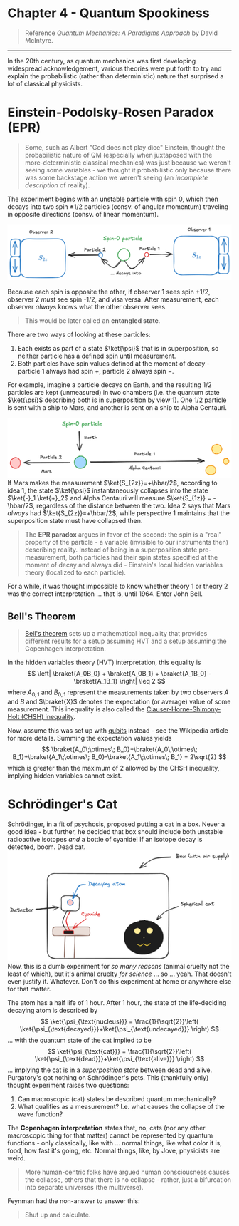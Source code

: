 # Chapter 4 - Quantum Spookiness

> Reference *Quantum Mechanics: A Paradigms Approach* by David McIntyre.

---

In the 20th century, as quantum mechanics was first developing widespread acknowledgement, various theories were put forth to try and explain the probabilistic (rather than deterministic) nature that surprised a lot of classical physicists. 

# Einstein-Podolsky-Rosen Paradox (EPR)

> Some, such as Albert "God does not play dice" Einstein, thought the probabilistic nature of QM (especially when juxtaposed with the more-deterministic classical mechanics) was just because we weren't seeing some variables - we thought it probabilistic only because there was some backstage action we weren't seeing (an *incomplete description* of reality).

The experiment begins with an unstable particle with spin 0, which then decays into two spin $\pm 1/2$ particles (consv. of angular momentum) traveling in opposite directions (consv. of linear momentum). 

![](images/epr.png)

Because each spin is opposite the other, if observer 1 sees spin +1/2, observer 2 *must* see spin -1/2, and visa versa. After measurement, each observer *always* knows what the other observer sees. 

> This would be later called an **entangled state**.

There are two ways of looking at these particles:

1. Each exists as part of a state $\ket{\psi}$ that is in superposition, so neither particle has a defined spin until measurement. 
2. Both particles have spin values defined at the moment of decay - particle 1 always had spin $+$, particle 2 always spin $-$. 

For example, imagine a particle decays on Earth, and the resulting 1/2 particles are kept (unmeasured) in two chambers (i.e. the quantum state $\ket{\psi}$ describing both is in superposition by view 1). One 1/2 particle is sent with a ship to Mars, and another is sent on a ship to Alpha Centauri. 

![](images/epr-dist.png)
If Mars makes the measurement $\ket{S_{2z}}=+\hbar/2$, according to idea 1, the state $\ket{\psi}$ instantaneously collapses into the state $\ket{-}_1 \ket{+}_2$ and Alpha Centauri will measure $\ket{S_{1z}} = -\hbar/2$, regardless of the distance between the two. Idea 2 says that Mars *always* had $\ket{S_{2z}}=+\hbar/2$, while perspective 1 maintains that the superposition state must have collapsed then. 

> The **EPR paradox** argues in favor of the second: the spin is a "real" property of the particle - a variable (invisible to our instruments then) describing reality. Instead of being in a superposition state pre-measurement, both particles had their spin states specified at the moment of decay and always did - Einstein's local hidden variables theory (localized to each particle). 

For a while, it was thought impossible to know whether theory 1 or theory 2 was the correct interpretation ... that is, until 1964. Enter John Bell. 

## Bell's Theorem

> [Bell's theorem](https://en.wikipedia.org/wiki/Bell's_theorem) sets up a mathematical inequality that provides different results for a setup assuming HVT and a setup assuming the Copenhagen interpretation.

In the hidden variables theory (HVT) interpretation, this equality is 
$$
\left| \braket{A_0B_0} + \braket{A_0B_1} + \braket{A_1B_0} - \braket{A_1B_1} \right| \leq 2
$$
where $A_{0,1}$ and $B_{0,1}$ represent the measurements taken by two observers $A$ and $B$ and $\braket{X}$ denotes the expectation (or average) value of some measurement. This inequality is also called the [Clauser-Horne-Shimony-Holt (CHSH) inequality](https://en.wikipedia.org/wiki/CHSH_inequality). 

Now, assume this was set up with [qubits](chapter16.md) instead - see the Wikipedia article for more details. Summing the expectation values yields
$$
\braket{A_0\;\otimes\; B_0}+\braket{A_0\;\otimes\; B_1}+\braket{A_1\;\otimes\; B_0}-\braket{A_1\;\otimes\; B_1} = 2\sqrt{2}
$$
which is greater than the maximum of 2 allowed by the CHSH inequality, implying hidden variables cannot exist. 

# Schrödinger's Cat

Schrödinger, in a fit of psychosis, proposed putting a cat in a box. Never a good idea - but further, he decided that box should include both unstable radioactive isotopes *and* a bottle of cyanide! If an isotope decay is detected, boom. Dead cat.
![](images/scat.png)
Now, this is a dumb experiment for *so many reasons* (animal cruelty not the least of which), but it's animal cruelty *for science* ... so ... yeah. That doesn't even justify it. Whatever. Don't do this experiment at home or anywhere else for that matter. 

The atom has a half life of 1 hour. After 1 hour, the state of the life-deciding decaying atom is described by
$$
\ket{\psi_{\text{nucleus}}} = \frac{1}{\sqrt{2}}\left( \ket{\psi_{\text{decayed}}}+\ket{\psi_{\text{undecayed}}} \right)
$$
... with the quantum state of the cat implied to be
$$
\ket{\psi_{\text{cat}}} = \frac{1}{\sqrt{2}}\left( \ket{\psi_{\text{dead}}}+\ket{\psi_{\text{alive}}} \right)
$$
... implying the cat is in a *superposition state* between dead and alive. Purgatory's got nothing on Schrödinger's pets. This (thankfully only) thought experiment raises two questions:

1. Can macroscopic (cat) states be described quantum mechanically?
2. What qualifies as a measurement? I.e. what causes the collapse of the wave function?

The **Copenhagen interpretation** states that, no, cats (nor any other macroscopic thing for that matter) cannot be represented by quantum functions - only classically, like with ... normal things, like what color it is, food, how fast it's going, etc. Normal things, like, by Jove, physicists are weird. 

> More human-centric folks have argued human consciousness causes the collapse, others that there is no collapse - rather, just a bifurcation into separate universes (the multiverse).

Feynman had the non-answer to answer this: 

> Shut up and calculate. 